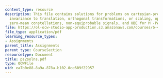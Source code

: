 ```yaml
---
content_type: resource
description: This file contains solutions for problems on cartesian-product constellations,
  invariance to translation, orthogonal transformations, or scaling, optimality of
  zero-mean constellations, non-equiprobable signals, and UBE for M -PAM constellations.
file: https://ol-ocw-studio-app-production.s3.amazonaws.com/courses/6-451-principles-of-digital-communication-ii-spring-2005/ea7b0e888a9a878ab1020ce609f22957_ps2solns.pdf
file_type: application/pdf
learning_resource_types:
- Assignments
parent_title: Assignments
parent_type: CourseSection
resourcetype: Document
title: ps2solns.pdf
type: OCWFile
uid: ea7b0e88-8a9a-878a-b102-0ce609f22957
---
```

